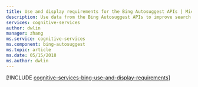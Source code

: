 ```yaml
---
title: Use and display requirements for the Bing Autosuggest APIs | Microsoft Docs
description: Use data from the Bing Autosuggest APIs to improve search results from automated processes.
services: cognitive-services
author: dwlin
manager: zhang
ms.service: cognitive-services
ms.component: bing-autosuggest
ms.topic: article
ms.date: 05/15/2018
ms.author: dwlin
---
```


[!INCLUDE [cognitive-services-bing-use-and-display-requirements](../../../includes/cognitive-services-bing-use-and-display-requirements.md)]
